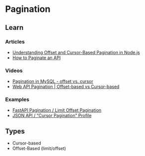# Pagination

<!--
https://youtube.com/watch?v=SXmni_7B0r4
https://codemzy.com/blog/mongodb-pagination-next-page
-->

## Learn

### Articles

- [Understanding Offset and Cursor-Based Pagination in Node.js](https://blog.appsignal.com/2024/05/15/understanding-offset-and-cursor-based-pagination-in-nodejs.html)
- [How to Paginate an API](https://blog.rooftop.dev/how-to-paginate-an-api)

### Videos

- [Pagination in MySQL - offset vs. cursor](https://youtube.com/watch?v=zwDIN04lIpc)
- [Web API Pagination | Offset-based vs Cursor-based](https://youtube.com/watch?v=WUICbOOtAic)

### Examples

- [FastAPI Pagination / Limit Offset Pagination](https://uriyyo-fastapi-pagination.netlify.app/tutorials/limit-offset-pagination)
- [JSON API / “Cursor Pagination” Profile](https://jsonapi.org/profiles/ethanresnick/cursor-pagination/)

<!--
https://laravel.com/docs/master/pagination
https://github.com/mislav/will_paginate/wiki
-->

## Types

- Cursor-based
- Offset-Based (limit/offset)

<!--
Offset-Based (limit/offset)

{
  "items": [],
  "total": 123,
  "skip": 12,
  "limit": 12
}
-->
